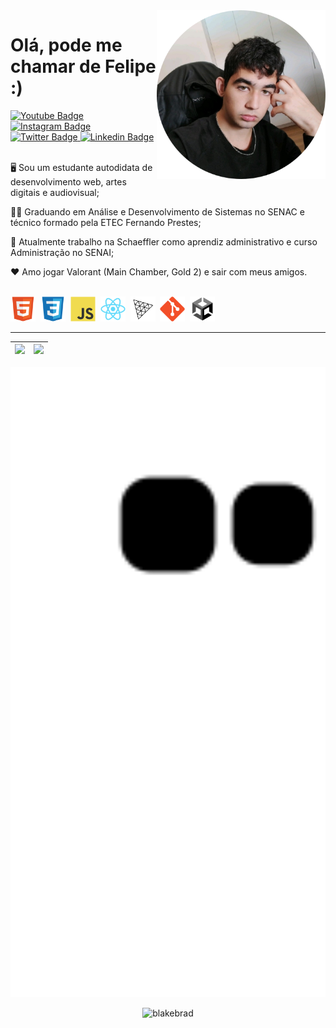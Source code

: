 <img src = "me.png" width = "270px" align = "right">

# Olá, pode me chamar de Felipe :)

<div id="badges">  
  <a href = "https://www.youtube.com/channel/UCG-F3znqwwERfkNiV6MH0ww">
  <img src="https://img.shields.io/badge/YouTube-d83b7d?style=for-the-badge&logo=youtube&logoColor=white" alt="Youtube Badge"/>
  </a>
  
  <a href = "https://instagram.com/madebyfelipe.dev">
    <img src="https://img.shields.io/badge/Instagram-1e0e31?style=for-the-badge&logo=instagram&logoColor=white" alt="Instagram Badge"/>
  </a>
  
  <a href = "https://twitter.com/aragxmi">
    <img src="https://img.shields.io/badge/Twitter-d83b7d?style=for-the-badge&logo=twitter&logoColor=white" alt="Twitter Badge"/>
  </a>
  
  <a href = "https://www.linkedin.com/in/madebyfelipe/">
    <img src="https://img.shields.io/badge/Linkedin-1e0e31?style=for-the-badge&logo=linkedin&logoColor=white" alt="Linkedin Badge"/>
  </a>
</div>
<br>

🖥 Sou um estudante autodidata de desenvolvimento web, artes digitais e audiovisual;<br>

👨‍🎓 Graduando em Análise e Desenvolvimento de Sistemas no SENAC e técnico formado pela ETEC Fernando Prestes;<br>

🤵 Atualmente trabalho na Schaeffler como aprendiz administrativo e curso Administração no SENAI; <br>

❤ Amo jogar Valorant (Main Chamber, Gold 2) e sair com meus amigos. 

<br>
<div>
  <img src="https://github.com/devicons/devicon/blob/master/icons/html5/html5-original.svg" title="html" alt="html" width="40" height="40"/>&nbsp;
  <img src="https://github.com/devicons/devicon/blob/master/icons/css3/css3-original.svg" title="css3" alt="css3" width="40" height="40"/>&nbsp;
  <img src="https://github.com/devicons/devicon/blob/master/icons/javascript/javascript-original.svg" title="javascript" alt="javascript" width="40" height="40"/>&nbsp; 
  <img src="https://github.com/devicons/devicon/blob/master/icons/react/react-original.svg" title="react" alt="react" width="40" height="40"/>&nbsp;
  <img src="https://github.com/devicons/devicon/blob/master/icons/threejs/threejs-original.svg" title="react" alt="react" width="40" height="40"/>&nbsp;
  <img src="https://github.com/devicons/devicon/blob/master/icons/git/git-original.svg" title="git" alt="git" width="40" height="40"/>&nbsp;
  <img src="https://github.com/devicons/devicon/blob/master/icons/unity/unity-original.svg" title="unity" alt="unity" width="40" height="40"/>&nbsp;
</div>

  
---


<div align = "center">
  
|![](https://github-readme-stats.vercel.app/api?username=madebyfelipe&&show_icons=true&title_color=ffffff&icon_color=bb2acf&text_color=daf7dc&bg_color=151515)|![](https://github-readme-stats.vercel.app/api/top-langs/?username=madebyfelipe&layout=compact&theme=synthwave&langs_count=10)|
   |-|-|

<img width = "825em" src="https://raw.githubusercontent.com/madebyfelipe/madebyfelipe/output/github-contribution-grid-snake.svg" />
</div>
<p align="center"><p align="center"> <img src="https://komarev.com/ghpvc/?username=blakebrad&style=for-the-badge&logo=c%2B%2B&logoColor=white"" alt="blakebrad"/></p></p>

